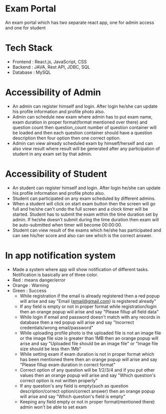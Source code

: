 # Exam Portal
An exam portal which has two separate react app, one for admin access and one for student

# Tech Stack
- Frontend : React.js, JavaScript, CSS
- Backend : JAVA, Rest API, JDBC, SQL
- Database : MySQL

# Accessibility of Admin 
- An admin can register himself and login. After login he/she can update his profile information and profile photo also.
- Admin can schedule new exam where admin has to put exam name, exam duration in proper format(format mentioned over there) and question count then question_count number of question container will be loaded and then each question container should have a question description then four option then one correct option.
- Admin can view already scheduled exam by himself/herself and can also view result where result will be generated after any participation of student in any exam set by that admin.

# Accessibility of Student
- An student can register himself and login. After login he/she can update his profile information and profile photo also.
- Student can participated on any exam scheduled by different admins.
- When a student will click on start exam button then the screen will go full and he/she can't undo the full screen and a clock timer will be started. Student has to submit the exam within the time duration set by admin. If he/she doesn't submit during the time duration then exam will be auto-submitted when timer will become 00:00:00.
- Student can view result of the exams which he/she has participated and can see his/her score and also can see which is the correct answer.

# In app notification system
- Made a system where app will show notification of different tasks. Notification is basically are of three color.
- Red : means danger/error
- Orange : Warning
- Green : Success
  - While registration if the email is already registered then a red popup will arise and say "Email {email@gmail.com} is registered already"
  - If any field is empty or not in proper format while registration/login then an orange popup wiil arise and say "Please fillup all field data"
  - While login if email and password doesn't match with any records in database then a red popup will arise and say "Incorrect credentials/wrong email/password"
  - While uploading profile photo is the uploaded file is not an image file or the image file size is greater than 1MB then an orange popup will arise and say "Uploaded file should be an image file" or "Image file size should be less then 1Mb"
  - While setting exam if exam duration is not in proper format which has been mentioned there then an orange popup will arise and say "Please fillup exam duration in correct format"
  - Correct option of any question will be 1/2/3/4 and if you put other values then an orange popup will arise and say "Which question's correct option is not written properly"
  - If any question's any field is empty(such as question description/correct option/correct answer) then an orange popup will arise and say "Which question's field is empty"
  - Keeping any field empty or not in proper format(mentioned there) admin won't be able to set exam
